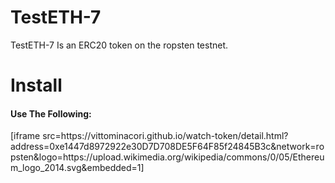 # TestETH-7
TestETH-7 Is an ERC20 token on the ropsten testnet.
# Install
<h4>Use The Following:</h4>
[iframe src=https://vittominacori.github.io/watch-token/detail.html?address=0xe1447d8972922e30D7D708DE5F64F85f24845B3c&network=ropsten&logo=https://upload.wikimedia.org/wikipedia/commons/0/05/Ethereum_logo_2014.svg&embedded=1]
